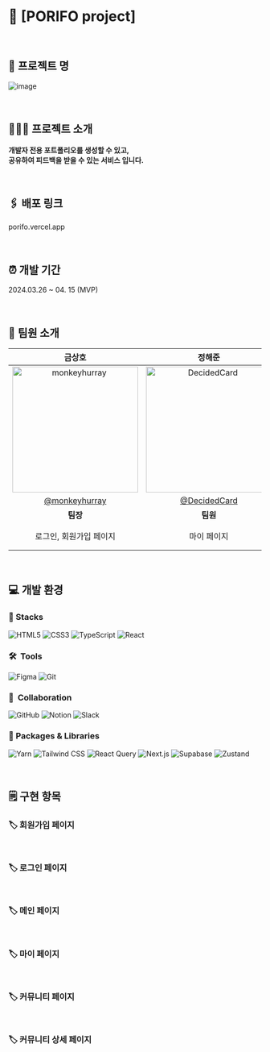 # 🐬 [PORIFO project]

<br>

## 📌 프로젝트 명
![image](https://github.com/DecidedCard/Porifo/assets/154851474/d3c28718-71fb-4e21-960b-c0179eeee249)



<br>

## 💁🏻‍♀️ 프로젝트 소개

**개발자 전용 포트폴리오를 생성할 수 있고,
<br>
공유하여 피드백을 받을 수 있는 서비스 입니다.**


<br>

## 🖇️ 배포 링크

porifo.vercel.app

<br>

## ⏰ 개발 기간

2024.03.26 ~ 04. 15 (MVP)


<br>

## 🍑 팀원 소개

|                  **금상호**                  |             **정해준**             |                 **한은범**                 |               **이지은**                |
| :------------------------------------------: | :--------------------------------: | :----------------------------------------: | :-------------------------------------: |
| <a href="https://github.com/monkeyhurray"><img src="https://github.com/monkeyhurray.png" alt="monkeyhurray" width="250" height="250" border="0"></a> | <a href="https://github.com/DecidedCard"><img src="https://github.com/DecidedCard.png" alt="DecidedCard" width="250" height="250" border="0" /></a> | <a href="https://github.com/CodHan"><img src="https://github.com/CodHan.png" alt="CodHan" width="250" height="250" border="0"></a> |<a href="https://github.com/leejieun2023"><img src="https://github.com/leejieun2023.png" alt="leejieun2023" width="250" height="250" border="0"></a> |
| [@monkeyhurray](https://github.com/monkeyhurray) | [@DecidedCard](https://github.com/DecidedCard) | [@CodHan](https://github.com/CodHan) | [@leejieun2023](https://github.com/leejieun2023)|
|                     **팀장**                     |                **팀원**                |                    **팀장**                    |                  **팀원**                  |
|                   로그인, 회원가입 페이지                   |              마이 페이지            |                  커뮤니티, 상세 페이지                 |                메인, 소개 페이지,<br>Readme 작성                |


<br>

## 💻 개발 환경
### 🚀  Stacks
![HTML5](https://img.shields.io/badge/html5-E34F26?style=plastic&logo=html5&logoColor=white) ![CSS3](https://img.shields.io/badge/css-1572B6?style=plastic&logo=css3&logoColor=white) ![TypeScript](https://img.shields.io/badge/TypeScript-3178C6?style=plastic&logo=typescript&logoColor=white) ![React](https://img.shields.io/badge/React-61DAFB?style=plastic&logo=react&logoColor=white)

### 🛠  Tools
![Figma](https://img.shields.io/badge/Figma-F24E1E?style=plastic&logo=figma&logoColor=white) ![Git](https://img.shields.io/badge/Git-F05032?style=plastic&logo=git&logoColor=white)

### 👥  Collaboration
![GitHub](https://img.shields.io/badge/GitHub-181717?style=plastic&logo=github&logoColor=white) ![Notion](https://img.shields.io/badge/Notion-000000?style=plastic&logo=notion&logoColor=white) ![Slack](https://img.shields.io/badge/Slack-4A154B?style=plastic&logo=slack&logoColor=white)

### 📂 Packages & Libraries
![Yarn](https://img.shields.io/badge/Yarn-2C8EBB?style=plastic&logo=yarn&logoColor=white) ![Tailwind CSS](https://img.shields.io/badge/Tailwind_CSS-06B6D4?style=plastic&logo=tailwind-css&logoColor=white) ![React Query](https://img.shields.io/badge/React_Query-FF4154?style=plastic&logo=react-query&logoColor=white) ![Next.js](https://img.shields.io/badge/Next.js-000000?style=plastic&logo=next.js&logoColor=white) ![Supabase](https://img.shields.io/badge/Supabase-3ECF8E?style=plastic&logo=supabase&logoColor=white) ![Zustand](https://img.shields.io/badge/Zustand-764ABC?style=plastic&logo=react&logoColor=white)

<br>

## 🗒️ 구현 항목

### 🏷️ 회원가입 페이지

<br>

### 🏷️ 로그인 페이지

<br>

### 🏷️ 메인 페이지

<br>

### 🏷️ 마이 페이지

<br>

### 🏷️ 커뮤니티 페이지

<br>

### 🏷️ 커뮤니티 상세 페이지
